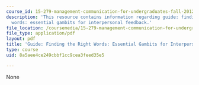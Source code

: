 ```yaml
---
course_id: 15-279-management-communication-for-undergraduates-fall-2012
description: 'This resource contains information regarding guide: finding the right
  words: essential gambits for interpersonal feedback.'
file_location: /coursemedia/15-279-management-communication-for-undergraduates-fall-2012/8a5aee4ce249cbbf1cc9cea3feed35e5_MIT15_279F12_fndngRghtWrds.pdf
file_type: application/pdf
layout: pdf
title: 'Guide: Finding the Right Words: Essential Gambits for Interpersonal Feedback'
type: course
uid: 8a5aee4ce249cbbf1cc9cea3feed35e5

---
```

None
